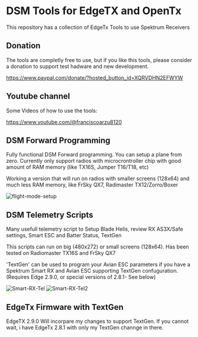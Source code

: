 
# DSM Tools for EdgeTX and OpenTx 
This repository has a collection of EdgeTx Tools to use Spektrum Receivers

## Donation

The tools are completly free to use, but if you like this tools, please consider a donation to support test hadware and new development.  

https://www.paypal.com/donate/?hosted_button_id=XQRVDHN2EFWYW


## Youtube channel

Some Videos of how to use the tools:

https://www.youtube.com/@franciscoarzu8120


## DSM Forward Programming

Fully functional DSM Forward programming.  You can setup a plane from zero.  Currently only support radios with microcrontroller chip with good amount of RAM memory (like TX16S, Jumper T16/T18, etc)

Working a version that will run on radios with smaller screens (128x64) and much less RAM memory, like FrSky QX7, Radimaster TX12/Zorro/Boxer

![flight-mode-setup](https://user-images.githubusercontent.com/32604366/230751444-be0a271d-ae94-4cec-aaff-564472ffc800.png)


## DSM Telemetry Scripts

Many usefull telemetry script to Setup Blade Helis, review RX AS3X/Safe settings, Smart ESC and Batter Status, TextGen

This scripts can run on big (480x272) or small screens (128x64).
Has been tested on Radiomaster TX16S and FrSky QX7

'TextGen' can be used to program your Avian ESC parameters if you have a Spektrum Smart RX and Avian ESC supporting TextGen confuguration. (Requires Edge 2.9.0, or special versions of 2.8.1- See below)

![Smart-RX-Tel](https://user-images.githubusercontent.com/32604366/230751833-e92d3eae-2782-4009-a3dc-63ce893f2a38.png)
![Smart-RX-Tel2](https://user-images.githubusercontent.com/32604366/230751488-70b396b7-f08e-4152-a516-d355b3cf4001.png)


## EdgeTx Firmware with TextGen

EdgeTX 2.9.0 Will incorpare my changes to support TextGen.
If you cannot wait, i have EdgeTx 2.8.1 with only my TextGen channge in there. 




